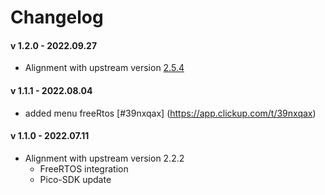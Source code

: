 # Changelog

#### v 1.2.0 - 2022.09.27
* Alignment with upstream version [2.5.4](https://github.com/earlephilhower/arduino-pico/releases/tag/2.5.4)

#### v 1.1.1 - 2022.08.04
* added menu freeRtos [#39nxqax] (https://app.clickup.com/t/39nxqax)

#### v 1.1.0 - 2022.07.11
* Alignment with upstream version 2.2.2
    * FreeRTOS integration
    * Pico-SDK update